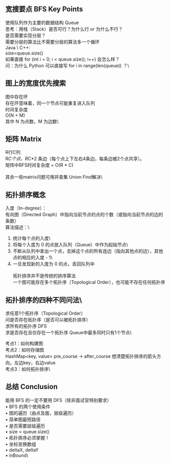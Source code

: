 ## 宽搜要点 BFS Key Points
使用队列作为主要的数据结构 Queue\
思考：用栈（Stack）是否可行？为什么行 or 为什么不行？\
是否需要实现分层？\
需要分层的算法比不需要分层的算法多一个循环\
Java \ C++:\
size=queue.size()\
如果直接 for (int i = 0; i < queue.size(); i++) 会怎么样？\
问：为什么 Python 可以直接写 for i in range(len(queue)) ？\

## 图上的宽度优先搜索
图中存在环\
存在环意味着，同一个节点可能重复进入队列\
时间复杂度\
O(N + M)\
其中 N 为点数，M 为边数\

## 矩阵 Matrix
R行C列\
R*C个点，R*C*2 条边（每个点上下左右4条边，每条边被2个点共享）。\
矩阵中BFS时间复杂度 = O(R * C)\
\
其余一些matrix问题可用并查集 Union Find解决\

## 拓扑排序概念
入度（In-degree）：\
有向图（Directed Graph）中指向当前节点的点的个数（或指向当前节点的边的条数）
\
算法描述：\
1. 统计每个点的入度\
2. 将每个入度为 0 的点放入队列（Queue）中作为起始节点\
3. 不断从队列中拿出一个点，去掉这个点的所有连边（指向其他点的边），其他点的相应的入度 - 1\
4. 一旦发现新的入度为 0 的点，丢回队列中\
\
拓扑排序并不是传统的排序算法\
一个图可能存在多个拓扑序（Topological Order），也可能不存在任何拓扑序

## 拓扑排序的四种不同问法\
求任意1个拓扑序（Topological Order）\
问是否存在拓扑序（是否可以被拓扑排序）\
求所有的拓扑序 DFS\
求是否存在且仅存在一个拓扑序 Queue中最多同时只有1个节点\

考点1：如何构建图\
考点2：如何存储图\
 HashMap<key, value> pre_course -> after_course 想清楚拓扑排序的箭头方向，左边key，右边value\
考点3：如何拓扑排序\

## 总结 Conclusion
能用 BFS 的一定不要用 DFS（除非面试官特别要求）\
• BFS 的两个使用条件\
• 图的遍历（由点及面，层级遍历）\
• 简单图最短路径\
• 是否需要层级遍历\
• size = queue.size()\
• 拓扑排序必须掌握！\
• 坐标变换数组\
• deltaX, deltaY\
• inBound\
